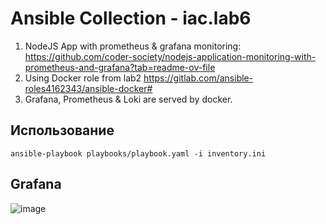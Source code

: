 # Ansible Collection - iac.lab6
1. NodeJS App with prometheus & grafana monitoring: https://github.com/coder-society/nodejs-application-monitoring-with-prometheus-and-grafana?tab=readme-ov-file
2. Using Docker role from lab2 https://gitlab.com/ansible-roles4162343/ansible-docker#
3. Grafana, Prometheus & Loki are served by docker.

## Использование
```
ansible-playbook playbooks/playbook.yaml -i inventory.ini
```
## Grafana
![image](https://github.com/user-attachments/assets/b7b2795b-ff39-4a03-8695-19f461023392)

